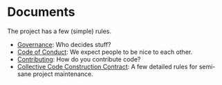 # Documents

The project has a few (simple) rules.

* [Governance](https://raw.githubusercontent.com/OpenDroneMap/documents/master/GOVERNANCE.md): Who decides stuff?
* [Code of Conduct](https://github.com/OpenDroneMap/documents/blob/master/CONDUCT.md): We expect people to be nice to each other.
* [Contributing](https://github.com/OpenDroneMap/documents/blob/master/CONTRIBUTING.md): How do you contribute code?
* [Collective Code Construction Contract](https://github.com/OpenDroneMap/documents/blob/master/C4.md): A few detailed rules for semi-sane project maintenance.
